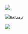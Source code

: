 <img src="https://capsule-render.vercel.app/api?type=slice&color=auto&height=200&section=header&text=jmjnssss&fontSize=90" />






<img src="https://img.shields.io/badge/Python-3766AB?style=flat-square&logo=Python&logoColor=white"/></a>&nbsp 







<img src="https://capsule-render.vercel.app/api?type=slice&color=auto&height=200&section=footer&fontSize=90" />


































<!--
**jmjnssss/jmjnssss** is a ✨ _special_ ✨ repository because its `README.md` (this file) appears on your GitHub profile.

Here are some ideas to get you started:

- 🔭 I’m currently working on ...
- 🌱 I’m currently learning ...
- 👯 I’m looking to collaborate on ...
- 🤔 I’m looking for help with ...
- 💬 Ask me about ...
- 📫 How to reach me: ...
- 😄 Pronouns: ...
- ⚡ Fun fact: ...
-->
